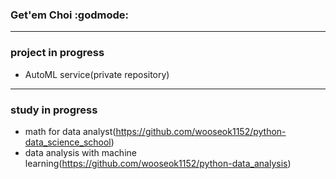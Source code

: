 ### Get'em Choi :godmode:

---

### project in progress
- AutoML service(private repository)

---

### study in progress
- math for data analyst(https://github.com/wooseok1152/python-data_science_school)
- data analysis with machine learning(https://github.com/wooseok1152/python-data_analysis)
